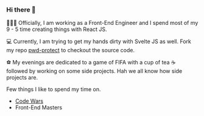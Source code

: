 ### Hi there 👋


👨🏻‍💻 Officially, I am working as a Front-End Engineer and I spend most of my 9 - 5  time  creating things with React JS.

💻 Currently, I am trying to get my hands dirty with Svelte JS as well. Fork my repo [pwd-protect](https://github.com/kapoorabhi/pwd-protect "pwd-protect") to checkout the source code.

⚽ My evenings are dedicated to a game of FIFA with a cup of tea ☕ followed by working on some side projects. Hah we all know how side projects are.

Few things I like to spend my time on.

 - [Code Wars](https://www.codewars.com/users/kapoorabhi)
 - Front-End Masters


<!--
**kapoorabhi/kapoorabhi** is a ✨ _special_ ✨ repository because its `README.md` (this file) appears on your GitHub profile.

Here are some ideas to get you started:

- 🔭 I’m currently working on ...
- 🌱 I’m currently learning ...
- 👯 I’m looking to collaborate on ...
- 🤔 I’m looking for help with ...
- 💬 Ask me about ...
- 📫 How to reach me: ...
- 😄 Pronouns: ...
- ⚡ Fun fact: ...

-->
